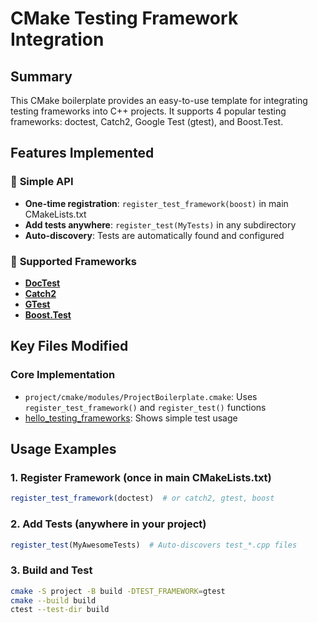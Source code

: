 # CMake Testing Framework Integration

## Summary

This CMake boilerplate provides an easy-to-use template for integrating testing frameworks into C++ projects. It supports 4 popular testing frameworks: doctest, Catch2, Google Test (gtest), and Boost.Test.

## Features Implemented

### 🎯 **Simple API**
- **One-time registration**: `register_test_framework(boost)` in main CMakeLists.txt
- **Add tests anywhere**: `register_test(MyTests)` in any subdirectory
- **Auto-discovery**: Tests are automatically found and configured

### 🔧 **Supported Frameworks**
- [**DocTest**](https://github.com/doctest/doctest)
- [**Catch2**](https://github.com/catchorg/Catch2)
- [**GTest**](https://github.com/google/googletest)
- [**Boost.Test**](https://github.com/boostorg/test)

## Key Files Modified

### Core Implementation
- `project/cmake/modules/ProjectBoilerplate.cmake`: Uses `register_test_framework()` and `register_test()` functions
- [hello_testing_frameworks](project/samples/hello_testing_frameworks): Shows simple test usage

## Usage Examples

### 1. Register Framework (once in main CMakeLists.txt)
```cmake
register_test_framework(doctest)  # or catch2, gtest, boost
```

### 2. Add Tests (anywhere in your project)
```cmake
register_test(MyAwesomeTests)  # Auto-discovers test_*.cpp files
```

### 3. Build and Test
```bash
cmake -S project -B build -DTEST_FRAMEWORK=gtest
cmake --build build
ctest --test-dir build
```
